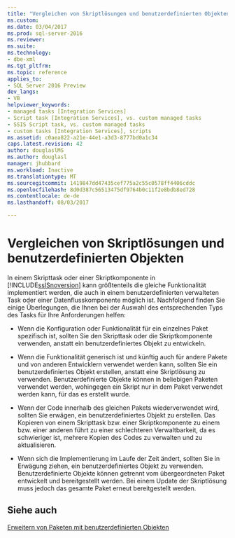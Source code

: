 ```yaml
---
title: "Vergleichen von Skriptlösungen und benutzerdefinierten Objekten | Microsoft Docs"
ms.custom: 
ms.date: 03/04/2017
ms.prod: sql-server-2016
ms.reviewer: 
ms.suite: 
ms.technology:
- dbe-xml
ms.tgt_pltfrm: 
ms.topic: reference
applies_to:
- SQL Server 2016 Preview
dev_langs:
- VB
helpviewer_keywords:
- managed tasks [Integration Services]
- Script task [Integration Services], vs. custom managed tasks
- SSIS Script task, vs. custom managed tasks
- custom tasks [Integration Services], scripts
ms.assetid: c0aea822-a21e-44e1-a3d3-8777bd0a1c34
caps.latest.revision: 42
author: douglaslMS
ms.author: douglasl
manager: jhubbard
ms.workload: Inactive
ms.translationtype: MT
ms.sourcegitcommit: 1419847dd47435cef775a2c55c0578ff4406cddc
ms.openlocfilehash: 8d0d387c56513475df9764b0c11f2e8bdb8ed728
ms.contentlocale: de-de
ms.lasthandoff: 08/03/2017

---
```

# <a name="comparing-scripting-solutions-and-custom-objects"></a>Vergleichen von Skriptlösungen und benutzerdefinierten Objekten
  In einem Skripttask oder einer Skriptkomponente in [!INCLUDE[ssISnoversion](../../includes/ssisnoversion-md.md)] kann größtenteils die gleiche Funktionalität implementiert werden, die auch in einem benutzerdefinierten verwalteten Task oder einer Datenflusskomponente möglich ist. Nachfolgend finden Sie einige Überlegungen, die Ihnen bei der Auswahl des entsprechenden Typs des Tasks für Ihre Anforderungen helfen:  
  
-   Wenn die Konfiguration oder Funktionalität für ein einzelnes Paket spezifisch ist, sollten Sie den Skripttask oder die Skriptkomponente verwenden, anstatt ein benutzerdefiniertes Objekt zu entwickeln.  
  
-   Wenn die Funktionalität generisch ist und künftig auch für andere Pakete und von anderen Entwicklern verwendet werden kann, sollten Sie ein benutzerdefiniertes Objekt erstellen, anstatt eine Skriptlösung zu verwenden. Benutzerdefinierte Objekte können in beliebigen Paketen verwendet werden, wohingegen ein Skript nur in dem Paket verwendet werden kann, für das es erstellt wurde.  
  
-   Wenn der Code innerhalb des gleichen Pakets wiederverwendet wird, sollten Sie erwägen, ein benutzerdefiniertes Objekt zu erstellen. Das Kopieren von einem Skripttask bzw. einer Skriptkomponente zu einem bzw. einer anderen führt zu einer schlechteren Verwaltbarkeit, da es schwieriger ist, mehrere Kopien des Codes zu verwalten und zu aktualisieren.  
  
-   Wenn sich die Implementierung im Laufe der Zeit ändert, sollten Sie in Erwägung ziehen, ein benutzerdefiniertes Objekt zu verwenden. Benutzerdefinierte Objekte können getrennt vom übergeordneten Paket entwickelt und bereitgestellt werden. Bei einem Update der Skriptlösung muss jedoch das gesamte Paket erneut bereitgestellt werden.  
  
## <a name="see-also"></a>Siehe auch  
 [Erweitern von Paketen mit benutzerdefinierten Objekten](../../integration-services/extending-packages-custom-objects/extending-packages-with-custom-objects.md)  
  
  

